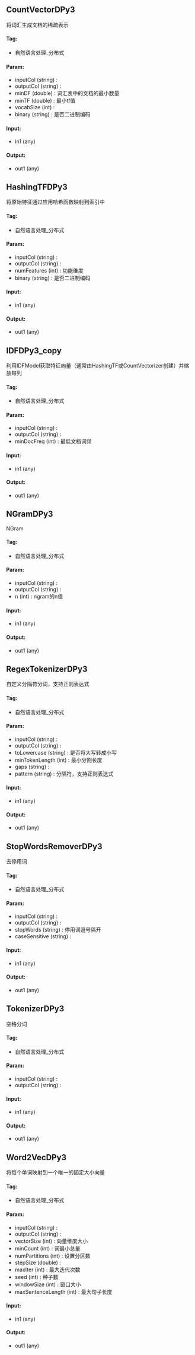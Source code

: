
## CountVectorDPy3

将词汇生成文档的稀疏表示

#### Tag:
* 自然语言处理_分布式

#### Param:
* inputCol (string) : 
* outputCol (string) : 
* minDF (double) : 词汇表中的文档的最小数量
* minTF (double) : 最小tf值
* vocabSize (int) : 
* binary (string) : 是否二进制编码

#### Input:
* in1 (any) 

#### Output:
* out1 (any) 

## HashingTFDPy3

将原始特征通过应用哈希函数映射到索引中

#### Tag:
* 自然语言处理_分布式

#### Param:
* inputCol (string) : 
* outputCol (string) : 
* numFeatures (int) : 功能维度
* binary (string) : 是否二进制编码

#### Input:
* in1 (any) 

#### Output:
* out1 (any) 

## IDFDPy3_copy

利用IDFModel获取特征向量（通常由HashingTF或CountVectorizer创建）并缩放每列

#### Tag:
* 自然语言处理_分布式

#### Param:
* inputCol (string) : 
* outputCol (string) : 
* minDocFreq (int) : 最低文档词频

#### Input:
* in1 (any) 

#### Output:
* out1 (any) 

## NGramDPy3

NGram

#### Tag:
* 自然语言处理_分布式

#### Param:
* inputCol (string) : 
* outputCol (string) : 
* n (int) : ngram的n值

#### Input:
* in1 (any) 

#### Output:
* out1 (any) 

## RegexTokenizerDPy3

自定义分隔符分词，支持正则表达式

#### Tag:
* 自然语言处理_分布式

#### Param:
* inputCol (string) : 
* outputCol (string) : 
* toLowercase (string) : 是否将大写转成小写
* minTokenLength (int) : 最小分割长度
* gaps (string) : 
* pattern (string) : 分隔符，支持正则表达式

#### Input:
* in1 (any) 

#### Output:
* out1 (any) 

## StopWordsRemoverDPy3

去停用词

#### Tag:
* 自然语言处理_分布式

#### Param:
* inputCol (string) : 
* outputCol (string) : 
* stopWords (string) : 停用词逗号隔开
* caseSensitive (string) : 

#### Input:
* in1 (any) 

#### Output:
* out1 (any) 

## TokenizerDPy3

空格分词

#### Tag:
* 自然语言处理_分布式

#### Param:
* inputCol (string) : 
* outputCol (string) : 

#### Input:
* in1 (any) 

#### Output:
* out1 (any) 

## Word2VecDPy3

将每个单词映射到一个唯一的固定大小向量

#### Tag:
* 自然语言处理_分布式

#### Param:
* inputCol (string) : 
* outputCol (string) : 
* vectorSize (int) : 向量维度大小
* minCount (int) : 词最小总量
* numPartitions (int) : 设置分区数
* stepSize (double) : 
* maxIter (int) : 最大迭代次数
* seed (int) : 种子数
* windowSize (int) : 窗口大小
* maxSentenceLength (int) : 最大句子长度

#### Input:
* in1 (any) 

#### Output:
* out1 (any) 
